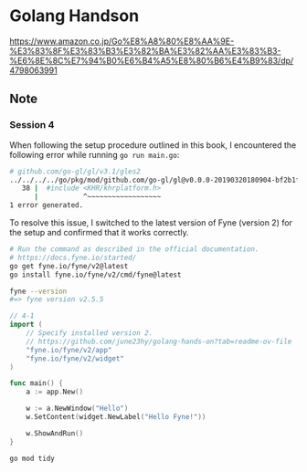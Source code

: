 # Golang Handson

https://www.amazon.co.jp/Go%E8%A8%80%E8%AA%9E-%E3%83%8F%E3%83%B3%E3%82%BA%E3%82%AA%E3%83%B3-%E6%8E%8C%E7%94%B0%E6%B4%A5%E8%80%B6%E4%B9%83/dp/4798063991

## Note

### Session 4

When following the setup procedure outlined in this book, I encountered the following error while running `go run main.go`:

```sh
# github.com/go-gl/gl/v3.1/gles2
../../../../go/pkg/mod/github.com/go-gl/gl@v0.0.0-20190320180904-bf2b1f2f34d7/v3.1/gles2/package.go:38:11: fatal error: 'KHR/khrplatform.h' file not found
   38 |  #include <KHR/khrplatform.h>
      |           ^~~~~~~~~~~~~~~~~~~
1 error generated.
```

To resolve this issue, I switched to the latest version of Fyne (version 2) for the setup and confirmed that it works correctly.

```sh
# Run the command as described in the official documentation.
# https://docs.fyne.io/started/
go get fyne.io/fyne/v2@latest
go install fyne.io/fyne/v2/cmd/fyne@latest

fyne --version
#=> fyne version v2.5.5
```

```go
// 4-1
import (
	// Specify installed version 2.
	// https://github.com/june23hy/golang-hands-on?tab=readme-ov-file
	"fyne.io/fyne/v2/app"
	"fyne.io/fyne/v2/widget"
)

func main() {
	a := app.New()

	w := a.NewWindow("Hello")
	w.SetContent(widget.NewLabel("Hello Fyne!"))

	w.ShowAndRun()
}
```

```sh
go mod tidy
```
